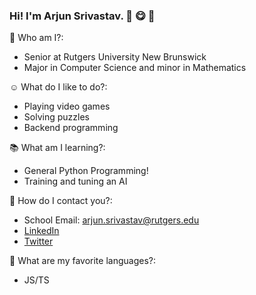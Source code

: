 ### Hi! I'm Arjun Srivastav. 🙌 😋 🤩

🤔 Who am I?:
* Senior at Rutgers University New Brunswick
* Major in Computer Science and minor in Mathematics

☺ What do I like to do?:
* Playing video games
* Solving puzzles
* Backend programming

📚 What am I learning?:
* General Python Programming!
* Training and tuning an AI

📮 How do I contact you?:
* School Email: [arjun.srivastav@rutgers.edu](mailto:arjun.srivastav@rutgers.edu?subject=[Github]%20Placeholder%20Subject%20Text)
* [LinkedIn](https://www.linkedin.com/in/arjun-srivastav/)
* [Twitter](https://twitter.com/sriRachaOW)

💖 What are my favorite languages?:
* JS/TS

<!--
**sriRacha21/sriRacha21** is a ✨ _special_ ✨ repository because its `README.md` (this file) appears on your GitHub profile.

Here are some ideas to get you started:

- 🔭 I’m currently working on ...
- 🌱 I’m currently learning ...
- 👯 I’m looking to collaborate on ...
- 🤔 I’m looking for help with ...
- 💬 Ask me about ...
- 📫 How to reach me: ...
- 😄 Pronouns: ...
- ⚡ Fun fact: ...
-->
